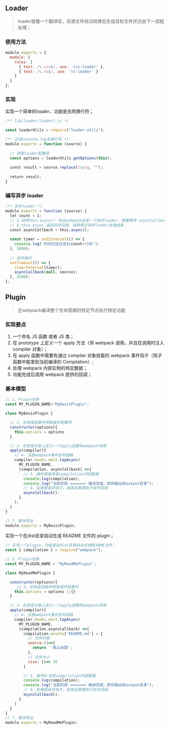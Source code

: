 ## Loader

> loader就像一个翻译官，将源文件经过转换后生成目标文件并交由下一流程处理；

### 使用方法

```javascript
module.exports = {
  module: {
    rules: [
      { test: /\.css$/, use: 'css-loader' },
      { test: /\.ts$/, use: 'ts-loader' }
    ]
  }
};
```

### 实现

 实现一个简单的loader，功能是去除换行符；

```javascript
/** lib/loader/loader1.js */

const loaderUtils = require("loader-utils");

/** 过滤console.log和换行符 */
module.exports = function (source) {
  
  // 获取loader配置项
  const options = loaderUtils.getOptions(this);
  
  const result = source.replace(/\n/g, "")；
  
  return result;
}
```

### 编写异步 loader

```javascript
/** 异步loader */
module.exports = function (source) {
  let count = 1;  
  // 1.调用this.async() 告诉webpack这是一个异步loader，需要等待 asyncCallback 回调之后再进行下一个loader处理  
  // 2.this.async 返回异步回调，调用表示异步loader处理结束  
  const asyncCallback = this.async();
  
  const timer = setInterval(() => {
    console.log(`时间已经过去${count++}秒`);
  }, 1000);
  
  // 异步操作
  setTimeout(() => {
    clearInterval(timer);
    asyncCallback(null, source);
  }, 3200);
};
```

## Plugin

> 在webpack编译整个生命周期的特定节点执行特定功能

### 实现要点

1. 一个命名 JS 函数 或者 JS 类；
2. 在 prototype 上定义一个 apply 方法（供 webpack 调用，并且在调用时注入 compiler 对象）；
3. 在 apply 函数中需要有通过 compiler 对象挂载的 webpack 事件钩子（钩子函数中能拿到当前编译的 Compilation）;
4. 处理 webpack 内部实例的特定数据；
5. 功能完成后调用 webpack 提供的回调；

### 基本模型

```javascript
// 1、Plugin名称
const MY_PLUGIN_NAME="MyBasicPlugin";

class MyBasicPlugin {

  // 2、在构造函数中获取插件配置项
  constructor(options){
    this.options = options
  }

  // 3、在原型对象上定义一个apply函数供webpack调用
  apply(compiler){
    // 4、注册webpack事件监听函数
    compiler.hooks.emit.tapAsync(
      MY_PLUGIN_NAME,
      (compilation, asyncCallback) =>{
        // 5、操作或者改变compilation内部数据
        console.log(compilation);      
        console.log("当前阶段 ======> 编译完成，即将输出到output目录");
        // 6、如果是异步钩子，结束后需要执行异步回调
        asyncCallback();
      }
    );
  }
}

// 7、模块导出
module.exports = MyBasicPlugin;
```

实现一个在dist目录自动生成 README 文件的 plugin；

```javascript
// 实现一个plugin，功能是在dist目录自动生成README文件：
const { compilation } = require("webpack");

// 1、Plugin名称 
const MY_PLUGIN_NAME = 'MyReadMePlugin';

class MyReadMePlugin {

  constructor(options){
     // 2、在构造函数中获取插件配置项
    this.options = options ||{}
  }

  // 3、在原型对象上定义一个apply函数供webpack调用
  apply(compiler){
    // 4、注册webpack事件监听函数
    compiler.hooks.emit.tapAsync(
      MY_PLUGIN_NAME,
      (compilation,asyncCallback) =>{
        compilation.assets['README.md'] = {
          // 文件内容
          source:()=>{
            return  '默认标题';
          },
          // 文件大小
          size: ()=> 30
        }

        // 5、操作Or改变compilation内部数据
        console.log(compilation);  
        console.log("当前阶段 ======> 编译完成，即将输出到output目录");
        // 6、如果是异步钩子，结束后需要执行异步回调
        asyncCallback();
      }
    )
  }
}
// 7、模块导出
module.exports = MyReadMePlugin;
```

